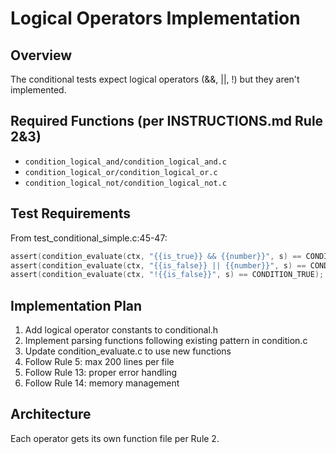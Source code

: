 # Logical Operators Implementation

## Overview
The conditional tests expect logical operators (&&, ||, !) but they aren't implemented.

## Required Functions (per INSTRUCTIONS.md Rule 2&3)
- `condition_logical_and/condition_logical_and.c` 
- `condition_logical_or/condition_logical_or.c`
- `condition_logical_not/condition_logical_not.c`

## Test Requirements
From test_conditional_simple.c:45-47:
```c
assert(condition_evaluate(ctx, "{{is_true}} && {{number}}", s) == CONDITION_TRUE);
assert(condition_evaluate(ctx, "{{is_false}} || {{number}}", s) == CONDITION_TRUE);  
assert(condition_evaluate(ctx, "!{{is_false}}", s) == CONDITION_TRUE);
```

## Implementation Plan
1. Add logical operator constants to conditional.h
2. Implement parsing functions following existing pattern in condition.c
3. Update condition_evaluate.c to use new functions
4. Follow Rule 5: max 200 lines per file
5. Follow Rule 13: proper error handling
6. Follow Rule 14: memory management

## Architecture
Each operator gets its own function file per Rule 2.